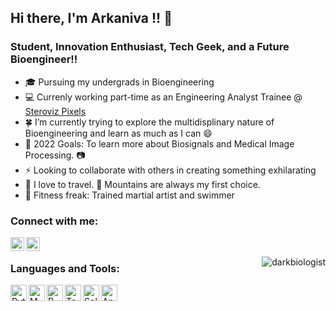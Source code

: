 ## Hi there, I'm Arkaniva !!  👋

### Student, Innovation Enthusiast, Tech Geek, and a Future Bioengineer!!


- 🎓 Pursuing my undergrads in Bioengineering
- 💻 Currenly working part-time as an Engineering Analyst Trainee @ [Steroviz Pixels]
- 🍀 I’m currently trying to explore the multidisplinary nature of Bioengineering and learn as much as I can 😄
- 🥅 2022 Goals: To learn more about Biosignals and Medical Image Processing. 📷
- ⚡ Looking to collaborate with others in creating something exhilarating
- 🚆 I love to travel. 🗻 Mountains are always my first choice.
- 💪 Fitness freak: Trained martial artist and swimmer


### Connect with me:

[<img align="left" alt="ArkanivaSarkar | Twitter" width="22px" src="https://logodownload.org/wp-content/uploads/2014/09/twitter-logo-6.png" />][twitter]

[<img align="left" alt="arkaniva-sarkar | LinkedIn" width="22px" src="https://cdn-icons-png.flaticon.com/512/174/174857.png" />][linkedin]



<br />
<p><img align="right" src="https://github-readme-stats.vercel.app/api/top-langs?username=darkbiologist&show_icons=true&locale=en&layout=compact" alt="darkbiologist" /></p>

### Languages and Tools:

<img align="left" alt="Python" width="26px" src="https://upload.wikimedia.org/wikipedia/commons/thumb/c/c3/Python-logo-notext.svg/2048px-Python-logo-notext.svg.png" />
<img align="left" alt="MATLAB" width="26px" src="https://upload.wikimedia.org/wikipedia/commons/thumb/2/21/Matlab_Logo.png/668px-Matlab_Logo.png" />
<img align="left" alt="R" width="26px" src="https://upload.wikimedia.org/wikipedia/commons/thumb/1/1b/R_logo.svg/2560px-R_logo.svg.png" />
<img align="left" alt="Tensorflow" width="26px" src="https://upload.wikimedia.org/wikipedia/commons/thumb/2/2d/Tensorflow_logo.svg/1200px-Tensorflow_logo.svg.png" />
<img align="left" alt="Solidworks" width="26px" src="https://www.logolynx.com/images/logolynx/82/821849d7a753b2b23d57a66754f65091.png" />
<img align="left" alt="Ansys" width="26px" src="https://upload.wikimedia.org/wikipedia/commons/0/0b/Ansys_logo.jpg" />




[Steroviz Pixels]: https://steroviz.com/
[linkedin]: https://www.linkedin.com/in/arkaniva-sarkar/
[twitter]: https://twitter.com/ArkanivaSarkar

